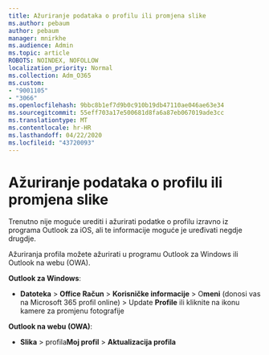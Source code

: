```yaml
---
title: Ažuriranje podataka o profilu ili promjena slike
ms.author: pebaum
author: pebaum
manager: mnirkhe
ms.audience: Admin
ms.topic: article
ROBOTS: NOINDEX, NOFOLLOW
localization_priority: Normal
ms.collection: Adm_O365
ms.custom:
- "9001105"
- "3066"
ms.openlocfilehash: 9bbc8b1ef7d9b0c910b19db47110ae046ae63e34
ms.sourcegitcommit: 55eff703a17e500681d8fa6a87eb067019ade3cc
ms.translationtype: MT
ms.contentlocale: hr-HR
ms.lasthandoff: 04/22/2020
ms.locfileid: "43720093"
---
```

# <a name="update-my-profile-information-or-change-my-picture"></a>Ažuriranje podataka o profilu ili promjena slike

Trenutno nije moguće urediti i ažurirati podatke o profilu izravno iz programa Outlook za iOS, ali te informacije moguće je uređivati negdje drugdje. 

Ažuriranja profila možete ažurirati u programu Outlook za Windows ili Outlook na webu (OWA). 

**Outlook za Windows**: 

- **Datoteka** > **Office Račun** > **Korisničke informacije** > O**meni** (donosi vas na Microsoft 365 profil online) > Update **Profile** ili kliknite na ikonu kamere za promjenu fotografije  
  
**Outlook na webu (OWA)**: 

- **Slika** > profila**Moj profil** > **Aktualizacija profila**
